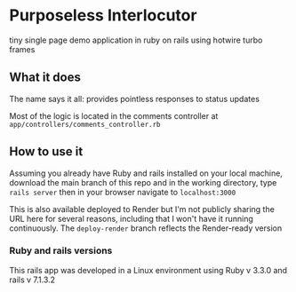 # Purposeless Interlocutor

tiny single page demo application in ruby on rails using hotwire turbo frames

## What it does
The name says it all: provides pointless responses to status updates

Most of the logic is located in the comments controller at `app/controllers/comments_controller.rb`

## How to use it
Assuming you already have Ruby and rails installed on your local machine, download the main branch of this repo and in the working directory, type `rails server` then in your browser navigate to `localhost:3000`

This is also available deployed to Render but I'm not publicly sharing the URL here for several reasons, including that I won't have it running continuously. The `deploy-render` branch reflects the Render-ready version

### Ruby and rails versions
This rails app was developed in a Linux environment using Ruby v 3.3.0 and rails v 7.1.3.2
